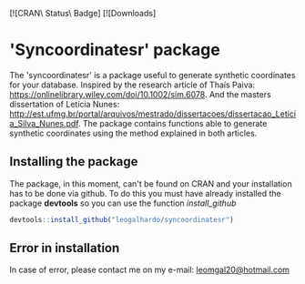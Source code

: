 <!-- badges -->
[![CRAN\ Status\ Badge]
[![Downloads]
<!-- end badges -->

# 'Syncoordinatesr' package

The 'syncoordinatesr' is a package useful to generate synthetic coordinates for your database. 
Inspired by the research article of Thaís Paiva: <https://onlinelibrary.wiley.com/doi/10.1002/sim.6078>.
And the masters dissertation of Letícia Nunes: <http://est.ufmg.br/portal/arquivos/mestrado/dissertacoes/dissertacao_Leticia_Silva_Nunes.pdf>.
The package contains functions able to generate synthetic coordinates using the method explained in both articles.

## Installing the package

The package, in this moment, can't be found on CRAN and your installation has to
be done via github. To do this you must have already installed the package **devtools**
so you can use the function *install_github*

```R
devtools::install_github("leogalhardo/syncoordinatesr")
```

## Error in installation

In case of error, please contact me on my e-mail: leomgal20@hotmail.com
